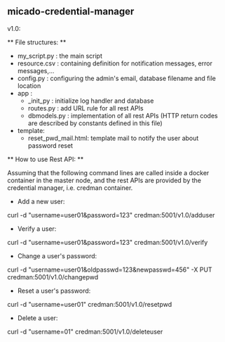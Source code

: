 micado-credential-manager
------------------------------------------------------
v1.0:

** File structures: **
- my_script.py : the main script
- resource.csv : containing definition for notification messages, error messages,...
- config.py : configuring the admin's email, database filename and file location
- app :
  - _init_py : initialize log handler and database
  - routes.py : add URL rule for all rest APIs
  - dbmodels.py : implementation of all rest APIs (HTTP return codes are described by constants defined in this file)
- template:
  - reset_pwd_mail.html: template mail to notify the user about password reset

** How to use Rest API: **

Assuming that the following command lines are called inside a docker container in the master node, and the rest APIs are provided by the credential manager, i.e. credman container.

- Add a new user:

curl -d "username=user01&password=123" credman:5001/v1.0/adduser

- Verify a user:

curl -d "username=user01&password=123" credman:5001/v1.0/verify

- Change a user's password:

curl -d "username=user01&oldpasswd=123&newpasswd=456" -X PUT credman:5001/v1.0/changepwd

- Reset a user's password:

curl -d "username=user01" credman:5001/v1.0/resetpwd

- Delete a user:

curl -d "username=01" credman:5001/v1.0/deleteuser
